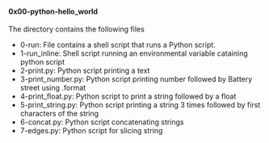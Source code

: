 #### 0x00-python-hello_world
The directory contains the following files
* 0-run: File contains a shell script that runs a Python script.
* 1-run_inline: Shell script running an environmental variable cataining python script
* 2-print.py: Python script printing a text 
* 3-print_number.py: Python script printing number followed by Battery street using .format
* 4-print_float.py: Python script to print a string followed by a float
* 5-print_string.py: Python script printing a string 3 times followed by first characters of the string
* 6-concat.py: Python script concatenating strings
* 7-edges.py: Python script for slicing string

